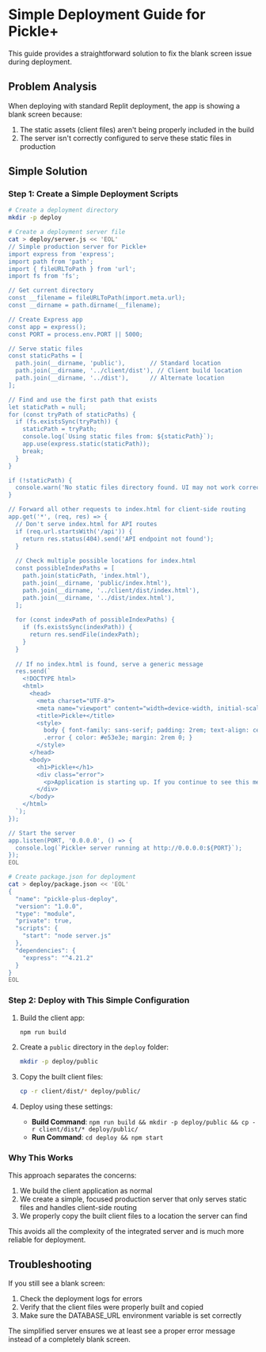 # Simple Deployment Guide for Pickle+

This guide provides a straightforward solution to fix the blank screen issue during deployment.

## Problem Analysis

When deploying with standard Replit deployment, the app is showing a blank screen because:
1. The static assets (client files) aren't being properly included in the build
2. The server isn't correctly configured to serve these static files in production

## Simple Solution

### Step 1: Create a Simple Deployment Scripts

```bash
# Create a deployment directory
mkdir -p deploy

# Create a deployment server file
cat > deploy/server.js << 'EOL'
// Simple production server for Pickle+
import express from 'express';
import path from 'path';
import { fileURLToPath } from 'url';
import fs from 'fs';

// Get current directory
const __filename = fileURLToPath(import.meta.url);
const __dirname = path.dirname(__filename);

// Create Express app
const app = express();
const PORT = process.env.PORT || 5000;

// Serve static files
const staticPaths = [
  path.join(__dirname, 'public'),       // Standard location
  path.join(__dirname, '../client/dist'), // Client build location
  path.join(__dirname, '../dist'),      // Alternate location
];

// Find and use the first path that exists
let staticPath = null;
for (const tryPath of staticPaths) {
  if (fs.existsSync(tryPath)) {
    staticPath = tryPath;
    console.log(`Using static files from: ${staticPath}`);
    app.use(express.static(staticPath));
    break;
  }
}

if (!staticPath) {
  console.warn('No static files directory found. UI may not work correctly.');
}

// Forward all other requests to index.html for client-side routing
app.get('*', (req, res) => {
  // Don't serve index.html for API routes
  if (req.url.startsWith('/api')) {
    return res.status(404).send('API endpoint not found');
  }
  
  // Check multiple possible locations for index.html
  const possibleIndexPaths = [
    path.join(staticPath, 'index.html'),
    path.join(__dirname, 'public/index.html'),
    path.join(__dirname, '../client/dist/index.html'),
    path.join(__dirname, '../dist/index.html'),
  ];
  
  for (const indexPath of possibleIndexPaths) {
    if (fs.existsSync(indexPath)) {
      return res.sendFile(indexPath);
    }
  }
  
  // If no index.html is found, serve a generic message
  res.send(`
    <!DOCTYPE html>
    <html>
      <head>
        <meta charset="UTF-8">
        <meta name="viewport" content="width=device-width, initial-scale=1.0">
        <title>Pickle+</title>
        <style>
          body { font-family: sans-serif; padding: 2rem; text-align: center; }
          .error { color: #e53e3e; margin: 2rem 0; }
        </style>
      </head>
      <body>
        <h1>Pickle+</h1>
        <div class="error">
          <p>Application is starting up. If you continue to see this message, please check deployment logs.</p>
        </div>
      </body>
    </html>
  `);
});

// Start the server
app.listen(PORT, '0.0.0.0', () => {
  console.log(`Pickle+ server running at http://0.0.0.0:${PORT}`);
});
EOL

# Create package.json for deployment
cat > deploy/package.json << 'EOL'
{
  "name": "pickle-plus-deploy",
  "version": "1.0.0",
  "type": "module",
  "private": true,
  "scripts": {
    "start": "node server.js"
  },
  "dependencies": {
    "express": "^4.21.2"
  }
}
EOL
```

### Step 2: Deploy with This Simple Configuration

1. Build the client app:
   ```bash
   npm run build
   ```

2. Create a `public` directory in the `deploy` folder:
   ```bash
   mkdir -p deploy/public
   ```

3. Copy the built client files:
   ```bash
   cp -r client/dist/* deploy/public/
   ```

4. Deploy using these settings:
   - **Build Command**: `npm run build && mkdir -p deploy/public && cp -r client/dist/* deploy/public/`
   - **Run Command**: `cd deploy && npm start`

### Why This Works

This approach separates the concerns:
1. We build the client application as normal
2. We create a simple, focused production server that only serves static files and handles client-side routing
3. We properly copy the built client files to a location the server can find

This avoids all the complexity of the integrated server and is much more reliable for deployment.

## Troubleshooting

If you still see a blank screen:
1. Check the deployment logs for errors
2. Verify that the client files were properly built and copied
3. Make sure the DATABASE_URL environment variable is set correctly

The simplified server ensures we at least see a proper error message instead of a completely blank screen.